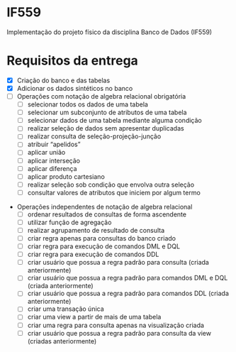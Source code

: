 # IF559
Implementação do projeto físico da disciplina Banco de Dados (IF559)


# Requisitos da entrega

- [x] Criação do banco e das tabelas
- [x] Adicionar os dados sintéticos no banco
- [ ] Operações com notação de algebra relacional obrigatória
  - [ ] selecionar todos os dados de uma tabela
  - [ ] selecionar um subconjunto de atributos de uma tabela
  - [ ] selecionar dados de uma tabela mediante alguma condição
  - [ ] realizar seleção de dados sem apresentar duplicadas
  - [ ] realizar consulta de seleção-projeção-junção
  - [ ] atribuir “apelidos”
  - [ ] aplicar união
  - [ ] aplicar interseção
  - [ ] aplicar diferença
  - [ ] aplicar produto cartesiano
  - [ ] realizar seleção sob condição que envolva outra seleção
  - [ ] consultar valores de atributos que iniciem por algum termo

- Operações independentes de notação de algebra relacional
  - [ ] ordenar resultados de consultas de forma ascendente
  - [ ] utilizar função de agregação
  - [ ] realizar agrupamento de resultado de consulta
  - [ ] criar regra apenas para consultas do banco criado
  - [ ] criar regra para execução de comandos DML e DQL
  - [ ] criar regra para execução de comandos DDL
  - [ ] criar usuário que possua a regra padrão para consulta (criada anteriormente) 
  - [ ] criar usuário que possua a regra padrão para comandos DML e DQL (criada anteriormente)
  - [ ] criar usuário que possua a regra padrão para comandos DDL (criada anteriormente)
  - [ ] criar uma transação única
  - [ ] criar uma view a partir de mais de uma tabela
  - [ ] criar uma regra para consulta apenas na visualização criada
  - [ ] criar usuário que possua a regra padrão para consulta da view (criadas anteriormente)